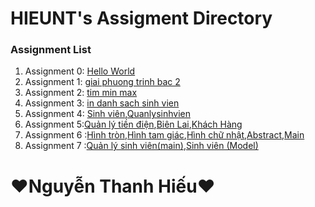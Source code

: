# HIEUNT's Assigment Directory

### Assignment List

1. Assignment 0: [Hello World](https://github.com/FASTTRACKSE/FFSE1703.JavaCore/blob/master/Assignments/HIEUNT/HelloWorld/src/HelloWorld.java)
2. Assignment 1: [giai phuong trinh bac 2](https://github.com/FASTTRACKSE/FFSE1703.JavaCore/blob/master/Assignments/HIEUNT/giaiptbac2/src/giaiptbac2/ptb2.java)
3. Assignment 2: [tim min max](https://github.com/FASTTRACKSE/FFSE1703.JavaCore/blob/master/Assignments/HIEUNT/TEST2/src/Fasttrack/For.java)
4. Assignment 3: [in danh sach sinh vien](https://github.com/FASTTRACKSE/FFSE1703.JavaCore/blob/master/Assignments/HIEUNT/Assignments/src/fasttrack/edu/vn/Assignments3.java)
5. Assignment 4: [Sinh viên](https://github.com/FASTTRACKSE/FFSE1703.JavaCore/blob/master/Assignments/HIEUNT/Assignments4/src/fasttrackse/edu/vn/qlysv.java),[Quanlysinhvien](https://github.com/FASTTRACKSE/FFSE1703.JavaCore/blob/master/Assignments/HIEUNT/Assignments4/src/fasttrackse/edu/vn/menu.java)
6. Assignment 5:[Quản lý tiền điện](https://github.com/FASTTRACKSE/FFSE1703.JavaCore/blob/master/Assignments/HIEUNT/Assignment5/src/ffse1702/edu/vn/main/QuanLyTienDien.java),[Biên Lai](https://github.com/FASTTRACKSE/FFSE1703.JavaCore/blob/master/Assignments/HIEUNT/Assignment5/src/ffse1702/edu/vn/model/BienLai.java),[Khách Hàng](https://github.com/FASTTRACKSE/FFSE1703.JavaCore/blob/master/Assignments/HIEUNT/Assignment5/src/ffse1702/edu/vn/model/KhachHang.java)
7. Assignment 6 :[Hình tròn](https://github.com/FASTTRACKSE/FFSE1703.JavaCore/blob/master/Assignments/HIEUNT/Assignment6/src/ffse1702010/edu/vn/model/HinhTron.java),[Hình tam giác](https://github.com/FASTTRACKSE/FFSE1703.JavaCore/blob/master/Assignments/HIEUNT/Assignment6/src/ffse1702010/edu/vn/model/HinhTamGiac.java),[Hình chữ nhật](https://github.com/FASTTRACKSE/FFSE1703.JavaCore/blob/master/Assignments/HIEUNT/Assignment6/src/ffse1702010/edu/vn/model/HinhTamGiac.java),[Abstract](https://github.com/FASTTRACKSE/FFSE1703.JavaCore/blob/master/Assignments/HIEUNT/Assignment6/src/ffse1702010/edu/vn/model/AbstractHinhHoc.java),[Main](https://github.com/FASTTRACKSE/FFSE1703.JavaCore/blob/master/Assignments/HIEUNT/Assignment6/src/ffse1702010/edu/vn/main/HinhHoc.java)
8. Assignment 7 :[Quản lý sinh viên(main)](https://github.com/FASTTRACKSE/FFSE1703.JavaCore/blob/master/Assignments/HIEUNT/Assignment7/src/ffse1702010/edu/vn/main/QuanLySinhVien.java),[Sinh viên (Model)](https://github.com/FASTTRACKSE/FFSE1703.JavaCore/blob/master/Assignments/HIEUNT/Assignment7/src/ffse1702010/edu/vn/model/SinhVien.java)
# ♥**Nguyễn Thanh Hiếu**♥


